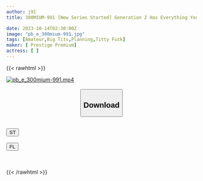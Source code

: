 ```yaml
---
author: j91
title: 300MIUM-991 [New Series Started] Generation Z Has Everything Youth, Erotic Body, And Beauty! What Is The Nature Of A Woman Who Exposes Her Body On SNS? ? “First Of All, Please Make Me Feel Comfortable” ⇒ That’S The Standard For Having Sex With Me! A Super Carnivorous Z Who Kisses And Licks Nipples! A Super Erotic Talent That Makes Both Himself And The Other Person Cum With His Super Technique! ! ! [Atashikosette]

date: 2023-10-14T02:30:00Z
image: "pb_e_300mium-991.jpg"
tags: [Amateur,Big Tits,Planning,Titty Fuck]
maker: [ Prestige Premium]
actress: [ ]
---
```



{{< rawhtml >}}

<div class="video" data-videoid="YVdgG01jVRCvbjM">
    <a href="javascript:;">
        <img src="https://my.j91.asia/posts/pb_e_300mium-991/pb_e_300mium-991.jpg" width="WIDTH" height="HEIGHT" alt="pb_e_300mium-991.mp4" loading="lazy">
    </a>
</div>

<script type="text/javascript" src="https://j91.asia/asset/on-demand-st.js"></script>

<br>
  <link rel="stylesheet" href="https://j91.asia/asset/bs5.css">
  
  <center>
  <button class="btn btn-primary" type="button" data-bs-toggle="collapse" data-bs-target=".multi-collapse" aria-expanded="false" aria-controls="multiCollapseExample1 multiCollapseExample2"><h2>Download</h2></button></center>
</p>
<div class="row">
  <div class="col">
    <div class="collapse multi-collapse" id="multiCollapseExample1">
      <div class="card card-body">
	      	      <br>
<div class="buttons">  
<a href="https://streamtape.to/v/YVdgG01jVRCvbjM"><button class="btn-hover color-3"><i class="fa fa-download"></i> ST</button></a></div>
    </div>
  </div>
</div>
  <div class="col">
    <div class="collapse multi-collapse" id="multiCollapseExample2">
      <div class="card card-body">
	      <br>
<div class="buttons">
    <a href="https://filelions.online/f/d1ofbpizxr4d"><button class="btn-hover color-9"><i class="fa fa-download"></i> FL</button></a></div>
<br><br>
      </div>
    </div>
  </div>
</div>

{{< /rawhtml >}}
